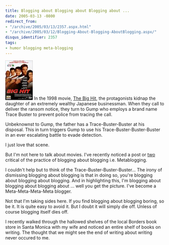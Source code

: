 ```yaml
---
title: Blogging about Blogging about Blogging about ...
date: 2005-03-13 -0800
redirect_from:
- "/archive/2005/03/13/2357.aspx.html"
- "/archive/2005/03/12/Blogging-About-Blogging-AboutBlogging.aspx/"
disqus_identifier: 2357
tags:
- humor blogging meta-blogging
---
```


![](/images/TheBigHit.jpg "The Big Hit") In the 1998 movie, [The Big
Hit](http://www.imdb.com/title/tt0120609/), the protagonists kidnap the
daughter of an extremely wealthy Japanese businessman. When they call to
deliver the ransom notice, they turn to Gump who employs a brand name
Trace Buster to prevent police from tracing the call.

Unbeknownst to Gump, the father has a Trace-Buster-Buster at his
disposal. This in turn triggers Gump to use his
Trace-Buster-Buster-Buster in an ever escalating battle to evade
detection.

I just love that scene.

But I'm not here to talk about movies. I've recently noticed a post or
[two](http://www.gapingvoid.com/Moveable_Type/archives/001407.html)
critical of the practice of blogging about blogging i.e. Metablogging.

I couldn't help but to think of the Trace-Buster-Buster-Buster... The
irony of dismissing blogging about blogging is that in doing so, you're
blogging about blogging about blogging. And in highlighting this, I'm
blogging about blogging about blogging about ... well you get the
picture. I've become a Meta-Meta-Meta-Meta blogger.

Not that I'm taking sides here. If you find blogging about blogging
boring, so be it. It is quite easy to avoid it. But I doubt it will
simply die off. Unless of course blogging itself dies off.

I recently walked through the hallowed shelves of the local Borders book
store in Santa Monica with my wife and noticed an entire shelf of books
on writing. The thought that we might see the end of writing about
writing never occured to me.
